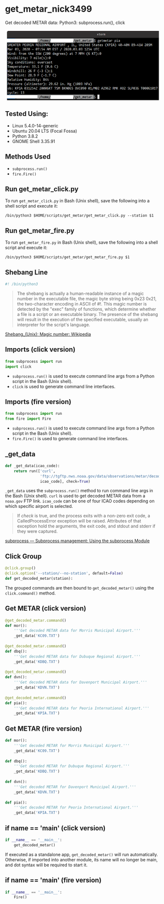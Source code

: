 # get_metar_nick3499

Get decoded METAR data: Python3: subprocess.run(), click

![screen capture](screen_capture.png)

## Tested Using:

- Linux 5.4.0-14-generic
- Ubuntu 20.04 LTS (Focal Fossa)
- Python 3.8.2
- GNOME Shell 3.35.91

## Methods Used

- `subprocess.run()`
- `fire.Fire()`

## Run get_metar_click.py

To run `get_metar_click.py` in Bash (Unix shell), save the following into a shell script and execute it:


```shell
/bin/python3 $HOME/scripts/get_metar/get_metar_click.py --station $1
```

## Run get_metar_fire.py

To run `get_metar_fire.py` in Bash (Unix shell), save the following into a shell script and execute it:

```shell
/bin/python3 $HOME/scripts/get_metar/get_metar_fire.py $1
```

## Shebang Line

```python
#! /bin/python3
```

>The shebang is actually a human-readable instance of a magic number in the executable file, the magic byte string being 0x23 0x21, the two-character encoding in ASCII of #!. This magic number is detected by the "exec" family of functions, which determine whether a file is a script or an executable binary. The presence of the shebang will result in the execution of the specified executable, usually an interpreter for the script's language.

[Shebang_(Unix): Magic number: Wikipedia](https://en.wikipedia.org/wiki/Shebang_(Unix)#Magic_number)

## Imports (click version)

```python
from subprocess import run
import click
```

- `subprocess.run()` is used to execute command line args from a Python script in the Bash (Unix shell).
- `click` is used to generate command line interfaces.

## Imports (fire version)

```python
from subprocess import run
from fire import Fire
```

- `subprocess.run()` is used to execute command line args from a Python script in the Bash (Unix shell).
- `fire.Fire()` is used to generate command line interfaces.

## _get_data

```python
def _get_data(icao_code):
    return run(['curl',
                'ftp://tgftp.nws.noaa.gov/data/observations/metar/decoded/' +
                icao_code], check=True)
```

`_get_data` uses the `subprocess.run()` method to run command line args in the Bash (Unix shell). `curl` is used to get decoded METAR data from a `noaa.gov` FTP link. `icao_code` can be one of four ICAO codes depending on which specific airport is selected.

>If _check_ is true, and the process exits with a non-zero exit code, a CalledProcessError exception will be raised. Attributes of that exception hold the arguments, the exit code, and stdout and stderr if they were captured.

[subprocess — Subprocess management: Using the subprocess Module](https://docs.python.org/3/library/subprocess.html#using-the-subprocess-module)

## Click Group

```python
@click.group()
@click.option('--station/--no-station', default=False)
def get_decoded_metar(station):
```

The grouped commands are then bound to `get_decoded_metar()` using the `click.command()` method.

## Get METAR (click version)

```python
@get_decoded_metar.command()
def mor():
    '''Get decoded METAR data for Morris Municipal Airport.'''
    _get_data('KC09.TXT')

@get_decoded_metar.command()
def dbq():
    '''Get decoded METAR data for Dubuque Regional Airport.'''
    _get_data('KDBQ.TXT')

@get_decoded_metar.command()
def dvn():
    '''Get decoded METAR data for Davenport Municipal Airport.'''
    _get_data('KDVN.TXT')

@get_decoded_metar.command()
def pia():
    '''Get decoded METAR data for Peoria International Airport.'''
    _get_data('KPIA.TXT')
```

## Get METAR (fire version)

```python
def mor():
    '''Get decoded METAR for Morris Municipal Airport.'''
    _get_data('KC09.TXT')

def dbq():
    '''Get decoded METAR for Dubuque Regional Airport.'''
    _get_data('KDBQ.TXT')

def dvn():
    '''Get decoded METAR for Davenport Municipal Airport.'''
    _get_data('KDVN.TXT')

def pia():
    '''Get decoded METAR for Peoria International Airport.'''
    _get_data('KPIA.TXT')
```

## if __name__ == '__main__' (click version)

```python
if __name__ == '__main__':
    get_decoded_metar()
```

If executed as a standalone app, `get_decoded_metar()` will run automatically. Otherwise, if imported into another module, its name will no longer be main, and dot syntax will be required to start it.

## if __name__ == '__main__' (fire version)

```python
if __name__ == '__main__':
    Fire()
```
